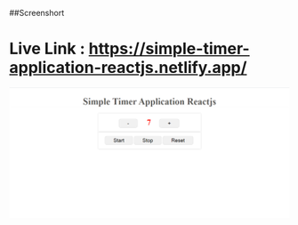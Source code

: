 ##Screenshort
# Live Link : https://simple-timer-application-reactjs.netlify.app/

![alt text](https://raw.githubusercontent.com/hasanmiaweb/simple-timer-application-reactjs/main/timer.png)

